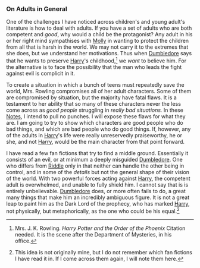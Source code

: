 
### On Adults in General

One of the challenges I have noticed across children's and young adult's
literature is how to deal with adults. If you have a set of adults who are both
competent and _good_, why would a child be the protagonist? Any adult in his or
her right mind sympathises with [Molly] in wanting to protect the children from
all that is harsh in the world. We may not carry it to the extremes that she
does, but we understand her motivations. Thus when [Dumbledore] says that
he wants to preserve [Harry]'s childhood,[^210521-7] we _want_ to believe
him. For the alternative is to face the possibility that the man who leads the
fight against evil is complicit in it.

To create a situation in which a bunch of teens must repeatedly save the world,
Mrs. Rowling compromises all of her adult characters. Some of them are
compromised by situation, but the majority have fatal flaws. It is a testament
to her ability that so many of these characters never the less come across as
_good people_ struggling in _really bad situations._ In these [Notes], I
intend to pull no punches. I will expose these flaws for what they are. I am
going to try to show which characters are good people who do bad things, and
which are bad people who do good things. If, however, any of the adults in
[Harry]'s life were really unreservedly praiseworthy, he or she, and not
[Harry], would be the main character from that point forward.

I have read a few fan fictions that try to find a middle ground. Essentially it
consists of an evil, or at minimum a deeply misguided [Dumbledore]. One who
differs from [Riddle] only in that neither can handle the other being in
control, and in some of the _details_ but not the general shape of their vision
of the world. With two powerful forces acting against [Harry], the competent
adult is overwhelmed, and unable to fully shield him. I cannot say that is is
entirely unbelievable. [Dumbledore] does, or more often fails to do, a great
many things that make him an incredibly ambiguous figure. It is not a great
leap to paint him as the Dark Lord of the prophecy, who has marked [Harry],
not physically, but metaphorically, as the one who could be his equal.[^210521-8]

[Molly]: ../Prewett/Molly/
[Harry]: </Harrypedia/people/Potter/Harry James/>
[Dumbledore]: <../Dumbledore/Albus Percival Wulfric Brian/>
[Riddle]: <../Riddle/Tom Marvolo/>
[Notes]: /Harrypedia/

[^210521-8]:
    This idea is not originally mine, but I do not remember which
    fan fictions I have read it in. If I come across them again, I will note
    them here.

[^210521-7]:
    Mrs. J. K. Rowling. _Harry Potter and the Order of the Phoenix_
    Citation needed. It is the scene after the Department of Mysteries, in his
    office.
